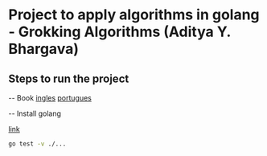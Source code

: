 # Project to apply algorithms in golang - Grokking Algorithms (Aditya Y. Bhargava)

## Steps to run the project

-- Book
    [ingles](https://www.amazon.com.br/Grokking-Algorithms-illustrated-programmers-curious/dp/1617292230)
    [portugues](https//www.amazon.com.br/Grokkingci-Algoritmos-ilustrado-programadores-curiosos/dp/8575226471)

-- Install golang 

[link](https://golang.org/doc/install)

```bash
go test -v ./...
```

